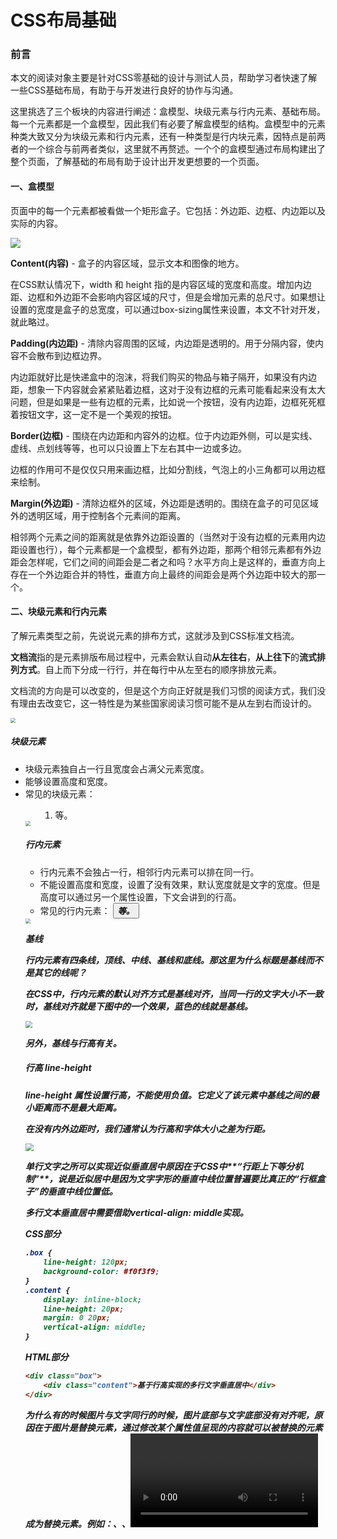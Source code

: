 # CSS布局基础



### 前言

本文的阅读对象主要是针对CSS零基础的设计与测试人员，帮助学习者快速了解一些CSS基础布局，有助于与开发进行良好的协作与沟通。

这里挑选了三个板块的内容进行阐述：盒模型、块级元素与行内元素、基础布局。每一个元素都是一个盒模型，因此我们有必要了解盒模型的结构。盒模型中的元素种类大致又分为块级元素和行内元素，还有一种类型是行内块元素，因特点是前两者的一个综合与前两者类似，这里就不再赘述。一个个的盒模型通过布局构建出了整个页面，了解基础的布局有助于设计出开发更想要的一个页面。



#### 一、盒模型

页面中的每一个元素都被看做一个矩形盒子。它包括：外边距、边框、内边距以及实际的内容。

![](.\pictures\boxmodel.gif)



**Content(内容)** - 盒子的内容区域，显示文本和图像的地方。

在CSS默认情况下，width 和 height 指的是内容区域的宽度和高度。增加内边距、边框和外边距不会影响内容区域的尺寸，但是会增加元素的总尺寸。如果想让设置的宽度是盒子的总宽度，可以通过box-sizing属性来设置，本文不针对开发，就此略过。

**Padding(内边距)** - 清除内容周围的区域，内边距是透明的。用于分隔内容，使内容不会散布到边框边界。

内边距就好比是快递盒中的泡沫，将我们购买的物品与箱子隔开，如果没有内边距，想象一下内容就会紧紧贴着边框，这对于没有边框的元素可能看起来没有太大问题，但是如果是一些有边框的元素，比如说一个按钮，没有内边距，边框死死框着按钮文字，这一定不是一个美观的按钮。

**Border(边框)** - 围绕在内边距和内容外的边框。位于内边距外侧，可以是实线、虚线、点划线等等，也可以只设置上下左右其中一边或多边。

边框的作用可不是仅仅只用来画边框，比如分割线，气泡上的小三角都可以用边框来绘制。

**Margin(外边距)** - 清除边框外的区域，外边距是透明的。围绕在盒子的可见区域外的透明区域，用于控制各个元素间的距离。

相邻两个元素之间的距离就是依靠外边距设置的（当然对于没有边框的元素用内边距设置也行），每个元素都是一个盒模型，都有外边距，那两个相邻元素都有外边距会怎样呢，它们之间的间距会是二者之和吗？水平方向上是这样的，垂直方向上存在一个外边距合并的特性，垂直方向上最终的间距会是两个外边距中较大的那一个。



#### 二、块级元素和行内元素

了解元素类型之前，先说说元素的排布方式，这就涉及到CSS标准文档流。

**文档流**指的是元素排版布局过程中，元素会默认自动**从左往右**，**从上往下**的**流式排列方式**。自上而下分成一行行，并在每行中从左至右的顺序排放元素。

文档流的方向是可以改变的，但是这个方向正好就是我们习惯的阅读方式，我们没有理由去改变它，这一特性是为某些国家阅读习惯可能不是从左到右而设计的。

<img src=".\pictures\文档流.png" style="zoom: 50%;" />

##### 块级元素

- 块级元素独自占一行且宽度会占满父元素宽度。
- 能够设置高度和宽度。
- 常见的块级元素：<div>  <p>  <form> <ul> <ol> <li>等。

<img src=".\pictures\块级元素.png" style="zoom:50%;" />


##### 行内元素

- 行内元素不会独占一行，相邻行内元素可以排在同一行。
- 不能设置高度和宽度，设置了没有效果，默认宽度就是文字的宽度。但是高度可以通过另一个属性设置，下文会讲到的行高。
- 常见的行内元素：<span> <i> <button> <em> <strong>等。

<img src=".\pictures\行内元素.png" style="zoom:50%;" />

**基线**

行内元素有四条线，顶线、中线、基线和底线。那这里为什么标题是基线而不是其它的线呢？

在CSS中，行内元素的默认对齐方式是基线对齐，当同一行的文字大小不一致时，基线对齐就是下图中的一个效果，蓝色的线就是基线。

<img src=".\pictures\行高.png" style="zoom: 67%;" />

另外，基线与行高有关。

##### 行高 line-height

line-height 属性设置行高，不能使用负值。它定义了该元素中基线之间的最小距离而不是最大距离。

在没有内外边距时，我们通常认为行高和字体大小之差为**行距**。

<img src=".\pictures\行距.gif" style="zoom:80%;" />



单行文字之所可以实现近似垂直居中原因在于CSS中**“行距上下等分机制”**，说是近似居中是因为文字字形的垂直中线位置普遍要比真正的“行框盒子”的垂直中线位置低。

多行文本垂直居中需要借助vertical-align: middle实现。

CSS部分

```css
.box {
    line-height: 120px;
    background-color: #f0f3f9;
}
.content {
    display: inline-block;
    line-height: 20px;
    margin: 0 20px;
    vertical-align: middle;
}
```

HTML部分

```html
<div class="box">
	<div class="content">基于行高实现的多行文字垂直居中</div>
</div>
```

为什么有的时候图片与文字同行的时候，图片底部与文字底部没有对齐呢，原因在于图片是**替换元素**，通过修改某个属性值呈现的内容就可以被替换的元素成为替换元素。例如：<img>、<object>、<video>、<iframe>、<input>、<textarea>，这是因为替换元素的基线为元素下边缘，而非替换元素的下边缘是底线，对应bottom值，因此会造成这样的一个效果。

<img src=".\pictures\图片与基线.png" style="zoom: 80%;" />



**对齐方式 vertical-align**

上面提到了CSS中一个重要的属性对齐方式，vertical-align是设置元素的垂直对齐方式，没有继承性，默认值为baseline基线对齐,vertical-align只能应用于行内元素和dispaly属性值为table-cell的元素，像使用了浮动和绝对定位属性的元素，导致display属性计算值为block，vertical-align也不会起作用。

像上图中文字与图片底部不对齐的问题使用vertical-align属性即可解决。

取值：top | middle | baseline | bottom | text-top | text-bottom



#### 三、基础布局

这里主要叙述一下通常的几种布局方式，通过定位布局、使用浮动进行布局（一般不会使用，浮动比较魔鬼）以及弹性盒布局。

##### 1.定位 position

- 静态定位 static

  HTML 元素默认情况下的定位方式为 static（静态）。

  静态定位的元素不受 top、bottom、left 和 right 属性的影响。

  position: static; 的元素不会以任何特殊方式定位；它始终根据页面的正常流进行定位。

- 相对定位 relative

  元素相对于其**默认位置**进行定位。

  设置相对定位的元素的 top、right、bottom 和 left 属性将导致其偏离其正常位置进行调整。

  设置了position: relative;的元素仍会在文档流中占用初始的空间。

  <img src=".\pictures\相对定位.png" style="zoom: 67%;" />

  ```css
  .relative-box {
  	position: relative;
  	left: 20px;
  	top: 20px;
  }
  ```

- 绝对定位 absolute

  元素以最近**非静态定位的祖先**为基点进行定位。

  absolute也需要与top、right、bottom、left一同使用进行定位。

  设置了position: absolute;的元素会脱离正常文档流，不会在页面中占用位置。
  
  绝对定位前：
  
  ![](.\pictures\绝对定位前.png)
  
  绝对定位后：
  
  <img src=".\pictures\绝对定位后.png" style="zoom:67%;" />
  
  ```css
  .absolute-box {
  	position: absolute;
  	left: 20px;
  	top: 20px;
  }
  ```

这里的大方框是这几个盒子的父元素，并且给它添加了一个相对定位属性，可以看出来，添加了绝对定位的盒子跑到了前面去，这便是相对于最近的非静态定位的父元素进行定位，并且原来的位置被后面的元素占据。

绝对定位多用于放置某些固定在页面或某个区域四角的元素，通常我们需要知道上下左右其中两个值便可以进行定位，例如右上角的元素需要知道距离页面右边和上边的值。

<img src=".\pictures\绝对定位例子.png" style="zoom:67%;" />

- 固定定位 fixed

  元素相对于浏览器窗口进行定位，位置不受页面滚动影响。

  使用top、right、bottom、left进行位置调整。

  固定定位的元素也会脱离正常文档流。

  固定定位前：
  
  ![](.\pictures\固定定位前.png)
  
  固定定位后：
  
  ![](.\pictures\固定定位后.png)
  
  ```css
  .fixed-box {
     position: fixed;
     right: 10px;
     bottom: 200px;
  }
  ```

添加了固定定位的盒子跑到了页面右下角，因其是相对于浏览器窗口进行定位的，因此无论怎样滚动页面，它依然在那个位置不会随页面一起滚动，你想到了什么，没错，就是平常我们浏览网页时页面里的那些烦人的小广告，但是也不是只能用来做烦人的东西，像某些页面过长，会有一个返回顶部的按钮，也是使用这个属性实现的。

##### 2.浮动 float

float 属性定义元素在哪个方向浮动。以往这个属性总应用于图像，使文本围绕在图像周围，不过在 CSS 中，任何元素都可以浮动。浮动元素除了inline-table计算为table外，其它元素都会计算为块状block，而不论它本身是何种元素。

浮动属性的设计初衷是为了实现文字环绕图片效果。

<img src=".\pictures\浮动.png" style="zoom:50%;" />

**浮动元素的特性**

- 包裹性                                                                                                

假设浮动元素的父元素宽度为200px，浮动的子元素是一个宽度为128px的图片，此时浮动元素的宽度表现为“包裹”，宽度为图片的128px。

CSS部分

```css
.father {
    width: 200px;
}
.float {
    float: left;
}
.float img {
    width: 128px;
}
```

HTML部分

```html
<div class="father">
	<div class="float">
		<img src="1.jpg">
	</div>
</div>
```

- 块状化并格式化上下文

display计算值为块状。原来为inline-table的计算为table，其余的全部计算为block，块元素可以在一行显示，按照一个指定的方向移动，遇到父级的边界或者相邻的浮动元素就会停下来。

- 破坏文档流

浮动的元素会不完全脱离文档流，浮动后跟的元素（没有浮动）的位置是从前面浮动元素的位置开始的。

- 父级高度塌陷（破坏性），子元素有浮动后，那父级元素的高度不会自动撑开了。

浮动有很多人烦人的“副作用”，因此迫不得已一般是不会使用它来进行布局。

##### 3.弹性盒布局

弹性盒布局是一个非常好用且强大的布局方式。通过弹性盒指明空间的分布方式、内容的对齐方式和元素的视觉顺序，内容可以轻易横向或纵向排布，还可以沿一个轴布局，或者折断成多行。弹性盒布局最突出的一个特点是能让元素对不同的屏幕尺寸和不同的显示设备做好适应准备。

弹性盒子由弹性容器(Flex container)和弹性子元素(Flex item)组成。

弹性容器通过设置 display 属性的值为 flex 或 inline-flex将其定义为弹性容器。

弹性容器内包含了一个或多个弹性子元素。

通常弹性盒布局的使用场景可以是在一个区域要将一些元素均匀分布，或是其中一个区域宽度一定，其它的区域跟随屏幕尺寸的变化而弹性收缩。

使元素均匀分布在一个盒子区域中：

<img src=".\pictures\弹性盒布局.png" style="zoom:50%;" />



某一区域定宽，其它区域伸缩：

<img src=".\pictures\定宽.png" style="zoom:50%;" />

**一些重要的属性**

justify-content: 指明在弹性容器的主轴上如何分布各行里的弹性元素。应用于弹性容器上。

取值：flex-start | flex-end | center | space-between | space-around | space-evenly



align-items: 定义弹性元素在弹性容器垂轴方向上的对齐方式。应用于弹性容器上。

取值： flex-start | flex-end | center | baseline | stretch



align-content: 定义弹性容器中垂轴方向上的额外空间如何分配到弹性元素行之间和周围。应用于弹性容器。

取值：flex-start | flex-end | center | space-between | space-around | space-evenly | stretch



align-self: 用于定义单个弹性元素覆盖align-items属性的值。应用于弹性元素。

取值： auto | flex-start | flex-end | center | baseline | stretch

### 结语

感谢大家的阅读，欢迎批评指正，一起学习。

